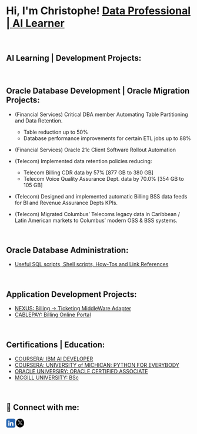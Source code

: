 
<h1>Hi, I'm Christophe! <a href="https://github.com/psZh3ePNj0/psZh3ePNj0"> Data Professional | AI Learner</a></h1>


<br/>

<h2>AI Learning | Development Projects:</h2>
<br/>


<h2>Oracle Database Development | Oracle Migration Projects:</h2>

- (Financial Services) Critical DBA member Automating Table Partitioning and Data Retention.
  - Table reduction up to 50%
  - Database performance improvements for certain ETL jobs up to 88% 

- (Financial Services) Oracle 21c Client Software Rollout Automation

- (Telecom) Implemented data retention policies reducing:
  - Telecom Billing CDR data by 57% [877 GB to 380 GB]
  - Telecom Voice Quality Assurance Dept. data by 70.0% [354 GB to 105 GB]

- (Telecom) Designed and implemented automatic Billing BSS data feeds for BI and Revenue Assurance Depts KPIs.
  
-  (Telecom) Migrated Columbus’ Telecoms legacy data in Caribbean / Latin American markets to Columbus’ modern OSS & BSS systems.

<br/>


<h2>Oracle Database Administration:</h2>

- [Useful SQL scripts, Shell scripts, How-Tos and Link References](https://github.com/psZh3ePNj0/Scripts_References)
<br/>


<h2>Application Development Projects:</h2>

- [NEXUS: Billing -> Ticketing MiddleWare Adapter](https://github.com/psZh3ePNj0/Nexus_Billing_Ticketing)
- [CABLEPAY: Billing Online Portal](https://github.com/psZh3ePNj0/OnlineBilling)
<br/>


<h2>Certifications | Education:</h2>

- [COURSERA: IBM AI DEVELOPER](https://github.com/psZh3ePNj0/psZh3ePNj0/blob/main/Coursera_IBM-AI-Developer_CKC.pdf)
- [COURSERA: UNIVERSITY of MICHICAN: PYTHON FOR EVERYBODY](https://github.com/psZh3ePNj0/psZh3ePNj0/blob/main/Coursera_PY4E_CKC.pdf)
- [ORACLE UNIVERSIRY: ORACLE CERTIFIED ASSOCIATE](https://github.com/psZh3ePNj0/psZh3ePNj0/blob/main/Oracle-Certification.pdf)
- [MCGILL UNIVERSITY: BSc](https://github.com/psZh3ePNj0/psZh3ePNj0/blob/main/Education.pdf)
<br/>

<!--<h2>Skills | Complimentary Projects:</h2>-->


<h2> 🤳 Connect with me:</h2>


[<img align="left" alt=" ChristopheCartwright | LinkedIn" width="25px" src="https://github.com/psZh3ePNj0/psZh3ePNj0/blob/main/LinkedIn-Image.jpg"/>][linkedin]
[<img align="left" alt=" ChristopheCartwright | X" width="25px" src="https://github.com/psZh3ePNj0/psZh3ePNj0/blob/main/X-Image.jpg"/>][x]

[linkedin]: https://www.linkedin.com/in/christophe-cartwright-9197781bb
[x]: https://x.com/nN7pG3M6bT7nF2m
<br/>




<!--
**psZh3ePNj0/psZh3ePNj0** is a ✨ _special_ ✨ repository because its `README.md` (this file) appears on your GitHub profile.

Here are some ideas to get you started:

- 🔭 I’m currently working on ...
- 🌱 I’m currently learning ...
- 👯 I’m looking to collaborate on ...
- 🤔 I’m looking for help with ...
- 💬 Ask me about ...
- 📫 How to reach me: ...
- 😄 Pronouns: ...
- ⚡ Fun fact: ...
-->
